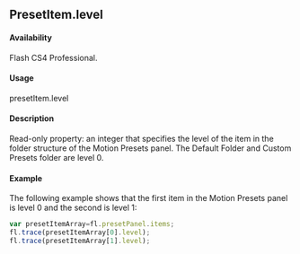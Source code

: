 ## PresetItem.level

#### Availability

Flash CS4 Professional.

#### Usage

presetItem.level

#### Description

Read-only property: an integer that specifies the level of the item in the folder structure of the Motion Presets panel. The Default Folder and Custom Presets folder are level 0.

#### Example

The following example shows that the first item in the Motion Presets panel is level 0 and the second is level 1:

```javascript
var presetItemArray=fl.presetPanel.items;
fl.trace(presetItemArray[0].level);
fl.trace(presetItemArray[1].level);

```

